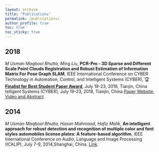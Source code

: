 ```yaml
---
layout: archive
title: "Publications"
permalink: /publications/
author_profile: true
toc: true
toc_sticky: true
---
```

## 2018
_M Usman Maqbool Bhutta, Ming Liu_, **PCR-Pro - 3D Sparse and Different Scale Point Clouds Registration and Robust Estimation of Information Matrix For Pose Graph SLAM**, IEEE International Conference on CYBER Technology in Automation, Control, and Intelligent Systems (CYBER), :trophy: [**Finalist for Best Student Paper Award**](http://usmanmaqbool.github.io/conference/ieee/usman-maqbool-bhutta-ieee-cyber-2018-tianjin/), July 19-23, 2018, Tianjin, China telligent Systems (CYBER), July 19-23, 2018, Tianjin, China [Paper Website](https://sites.google.com/view/pcr-pro), [Video and Abstract](https://usmanmaqbool.github.io/conference-paper/publications/usman-maqbool-bhutta-cyber-paper/).

## 2014
_M Usman Maqbool Bhutta, Hasan Mahmood, Hafiz Malik_, **An intelligent approach for robust detection and recognition of multiple color and font styles automobiles license plates: A feature-based algorithm**, IEEE International Conference on Audio, Language and Image Processing (ICALIP), July 7-9, 2014,Shanghai, China. [Link](https://ieeexplore.ieee.org/document/7009936/).
